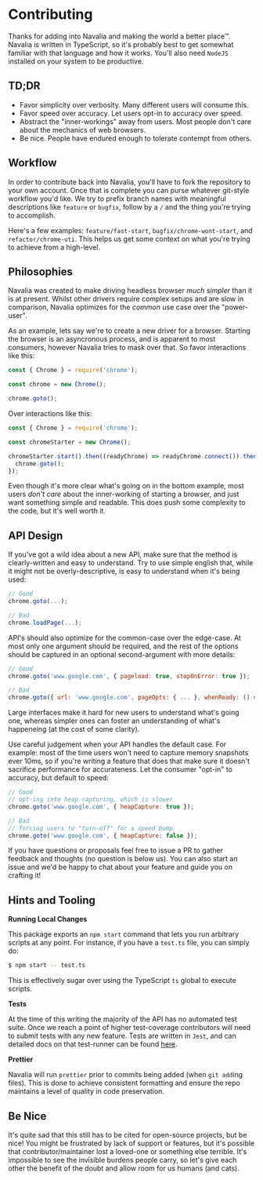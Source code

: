 # Contributing

Thanks for adding into Navalia and making the world a better place™. Navalia is written in TypeScript, so it's probably best to get somewhat familiar with that language and how it works. You'll also need `NodeJS` installed on your system to be productive.

## TD;DR

- Favor simplicity over verbosity. Many different users will consume this.
- Favor speed over accuracy. Let users opt-in to accuracy over speed.
- Abstract the "inner-workings" away from users. Most people don't care about the mechanics of web browsers.
- Be nice. People have endured enough to tolerate contempt from others.

## Workflow

In order to contribute back into Navalia, you'll have to fork the repository to your own account. Once that is complete you can purse whatever git-style workflow you'd like. We try to prefix branch names with meaningful descriptions like `feature` or `bugfix`, follow by a `/` and the thing you're trying to accomplish.

Here's a few examples: `feature/fast-start`, `bugfix/chrome-wont-start`, and `refactor/chrome-uti`. This helps us get some context on what you're trying to achieve from a high-level.

## Philosophies

Navalia was created to make driving headless browser _much simpler_ than it is at present. Whilst other drivers require complex setups and are slow in comparison, Navalia optimizes for the _common_ use case over the "power-user".

As an example, lets say we're to create a new driver for a browser. Starting the browser is an asyncronous process, and is apparent to most consumers, however Navalia tries to mask over that. So favor interactions like this:

```js
const { Chrome } = require('chrome');

const chrome = new Chrome();

chrome.goto();
```

Over interactions like this:

```js
const { Chrome } = require('chrome');

const chromeStarter = new Chrome();

chromeStarter.start().then((readyChrome) => readyChrome.connect()).then((chrome) => {
  chrome.goto();
});
```

Even though it's more clear what's going on in the bottom example, most users _don't care_ about the inner-working of starting a browser, and just want something simple and readable. This does push some complexity to the code, but it's well worth it.

## API Design

If you've got a wild idea about a new API, make sure that the method is clearly-written and easy to understand. Try to use simple english that, while it might not be overly-descriptive, is easy to understand when it's being used:

```js
// Good
chrome.goto(...);

// Bad
chrome.loadPage(...);
```

API's should also optimize for the common-case over the edge-case. At most only one argument should be required, and the rest of the options should be captured in an optional second-argument with more details:

```js
// Good
chrome.goto('www.google.com', { pageload: true, stopOnError: true });

// Bad
chrome.goto({ url: 'www.google.com', pageOpts: { ... }, whenReady: () => {} });
```

Large interfaces make it hard for new users to understand what's going one, whereas simpler ones can foster an understanding of what's happeneing (at the cost of some clarity).

Use careful judgement when your API handles the default case. For example: most of the time users won't need to capture memory snapshots ever 10ms, so if you're writing a feature that does that make sure it doesn't sacrifice performance for accurateness. Let the consumer "opt-in" to accuracy, but default to speed:

```js
// Good
// opt-ing into heap capturing, which is slower
chrome.goto('www.google.com', { heapCapture: true });

// Bad
// forcing users to "turn-off" for a speed bump
chrome.goto('www.google.com', { heapCapture: false });
```

If you have questions or proposals feel free to issue a PR to gather feedback and thoughts (no question is below us). You can also start an issue and we'd be happy to chat about your feature and guide you on crafting it!

## Hints and Tooling

**Running Local Changes**

This package exports an `npm start` command that lets you run arbitrary scripts at any point. For instance, if you have a `test.ts` file, you can simply do:

```bash
$ npm start -- test.ts
```

This is effectively sugar over using the TypeScript `ts` global to execute scripts. 

**Tests**

At the time of this writing the majority of the API has no automated test suite. Once we reach a point of higher test-coverage contributors will need to submit tests with any new feature. Tests are written in `Jest`, and can detailed docs on that test-runner can be found [here](https://facebook.github.io/jest/docs/api.html).

**Prettier**

Navalia will run `prettier` prior to commits being added (when `git add`ing files). This is done to achieve consistent formatting and ensure the repo maintains a level of quality in code preservation.

## Be Nice

It's quite sad that this still has to be cited for open-source projects, but be nice! You might be frustrated by lack of support or features, but it's possible that contributor/maintainer lost a loved-one or something else terrible. It's impossible to see the invisible burdens people carry, so let's give each other the benefit of the doubt and allow room for us humans (and cats).
